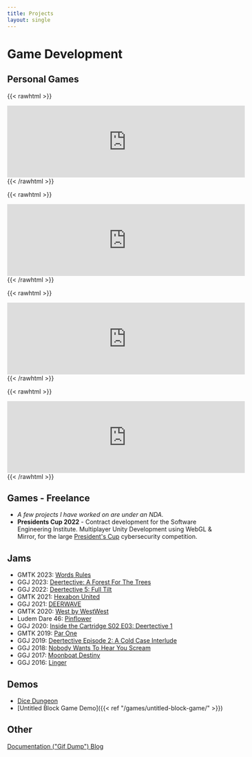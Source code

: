 ```yaml
---
title: Projects
layout: single
---
```

# Game Development

## Personal Games

{{< rawhtml >}}
<iframe src="https://itch.io/embed/265003?linkback=true&amp;dark=true" width="552" height="167" frameborder="0"><a href="https://blooper.itch.io/shadowbright">Shadowbright by Hunter Dyar</a></iframe>
{{< /rawhtml >}}

{{< rawhtml >}}
<iframe src="https://itch.io/embed/393898?dark=true" width="552" height="167" frameborder="0"><a href="https://blooper.itch.io/tiny-hearts">Tiny Hearts by Hunter Dyar</a></iframe>
{{< /rawhtml >}}

{{< rawhtml >}}
<iframe src="https://itch.io/embed/872185?dark=true" width="552" height="167" frameborder="0"><a href="https://blooper.itch.io/pipes">Pipes by Hunter Dyar</a></iframe>
{{< /rawhtml >}}

{{< rawhtml >}}
<iframe frameborder="0" src="https://itch.io/embed/2470877" width="552" height="167"><a href="https://blooper.itch.io/zoomy-cat">Zoomy Cat! by Hunter Dyar</a></iframe>
{{< /rawhtml >}}

## Games - Freelance
- *A few projects I have worked on are under an NDA.*
- **Presidents Cup 2022** - Contract development for the Software Engineering Institute. Multiplayer Unity Development using WebGL & Mirror, for the large [President's Cup](https://youtu.be/7-chaYzLmZg) cybersecurity competition.

## Jams
- GMTK 2023: [Words Rules](https://blooper.itch.io/words-rules)
- GGJ 2023: [Deertective: A Forest For The Trees](https://blooper.itch.io/deertective-forest-for-the-trees)
- GGJ 2022: [Deertective 5: Full Tilt](https://blooper.itch.io/deertective-5-full-tilt)
- GMTK 2021: [Hexabon United](https://blooper.itch.io/hexabon-united)
- GGJ 2021: [DEERWAVE](https://em-grossman.itch.io/deerwave)
- GMTK 2020: [West by WestWest](https://blooper.itch.io/west-by-westwest)
- Ludem Dare 46: [Pinflower](https://blooper.itch.io/west-by-westwest)
- GGJ 2020: [Inside the Cartridge S02 E03: Deertective 1](https://globalgamejam.org/2020/games/inside-cartridge-s02-e03-deertective-1-4)
- GMTK 2019: [Par One](https://blooper.itch.io/par-one)
- GGJ 2019: [Deertective Episode 2: A Cold Case Interlude](https://globalgamejam.org/2019/games/deertective-episode-2-cold-case-interlude)
- GGJ 2018: [Nobody Wants To Hear You Scream]()
- GGJ 2017: [Moonboat Destiny](https://globalgamejam.org/2017/games/moonboat-destiny)
- GGJ 2016: [Linger](https://globalgamejam.org/2016/games/linger)

## Demos
- [Dice Dungeon](https://blooper.itch.io/dice-dungeon)
- [Untitled Block Game Demo]({{< ref "/games/untitled-block-game/" >}})

## Other
[Documentation ("Gif Dump") Blog](https://www.tumblr.com/brightlightkeepgoing)
